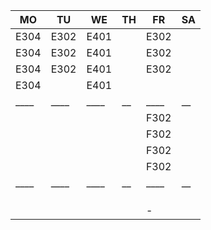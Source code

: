 |MO  |TU  |WE  |TH|FR  |SA|
|----|----|----|--|----|--|
|E304|E302|E401|  |E302|  |
|E304|E302|E401|  |E302|  |
|E304|E302|E401|  |E302|  |
|E304|    |E401|  |    |  |
|____|____|____|__|____|__|
|    |    |    |  |F302|  |
|    |    |    |  |F302|  |
|    |    |    |  |F302|  |
|    |    |    |  |F302|  |
|____|____|____|__|____|__|
|    |    |    |  |    |  |
|    |    |    |  |    |  |
|    |    |    |  |    |  |
|    |    |    |  |-   |  |
